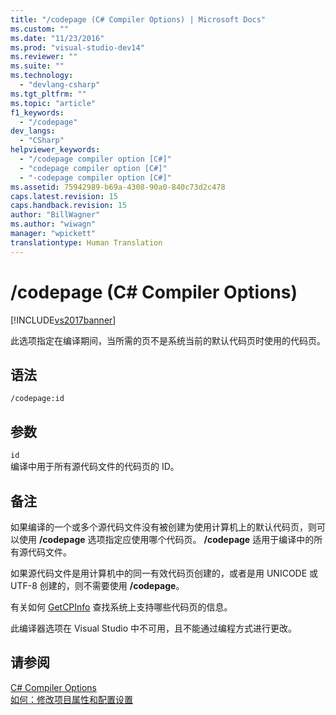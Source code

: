 ```yaml
---
title: "/codepage (C# Compiler Options) | Microsoft Docs"
ms.custom: ""
ms.date: "11/23/2016"
ms.prod: "visual-studio-dev14"
ms.reviewer: ""
ms.suite: ""
ms.technology: 
  - "devlang-csharp"
ms.tgt_pltfrm: ""
ms.topic: "article"
f1_keywords: 
  - "/codepage"
dev_langs: 
  - "CSharp"
helpviewer_keywords: 
  - "/codepage compiler option [C#]"
  - "codepage compiler option [C#]"
  - "-codepage compiler option [C#]"
ms.assetid: 75942989-b69a-4308-90a0-840c73d2c478
caps.latest.revision: 15
caps.handback.revision: 15
author: "BillWagner"
ms.author: "wiwagn"
manager: "wpickett"
translationtype: Human Translation
---
```

# /codepage (C# Compiler Options)
[!INCLUDE[vs2017banner](../../../csharp/includes/vs2017banner.md)]

此选项指定在编译期间，当所需的页不是系统当前的默认代码页时使用的代码页。  
  
## 语法  
  
```  
/codepage:id  
```  
  
## 参数  
 `id`  
 编译中用于所有源代码文件的代码页的 ID。  
  
## 备注  
 如果编译的一个或多个源代码文件没有被创建为使用计算机上的默认代码页，则可以使用 **\/codepage** 选项指定应使用哪个代码页。  **\/codepage** 适用于编译中的所有源代码文件。  
  
 如果源代码文件是用计算机中的同一有效代码页创建的，或者是用 UNICODE 或 UTF\-8 创建的，则不需要使用 **\/codepage**。  
  
 有关如何 [GetCPInfo](http://go.microsoft.com/fwlink/?LinkId=148371) 查找系统上支持哪些代码页的信息。  
  
 此编译器选项在 Visual Studio 中不可用，且不能通过编程方式进行更改。  
  
## 请参阅  
 [C\# Compiler Options](../../../csharp/language-reference/compiler-options/index.md)   
 [如何：修改项目属性和配置设置](http://msdn.microsoft.com/zh-cn/e7184bc5-2f2b-4b4f-aa9a-3ecfcbc48b67)